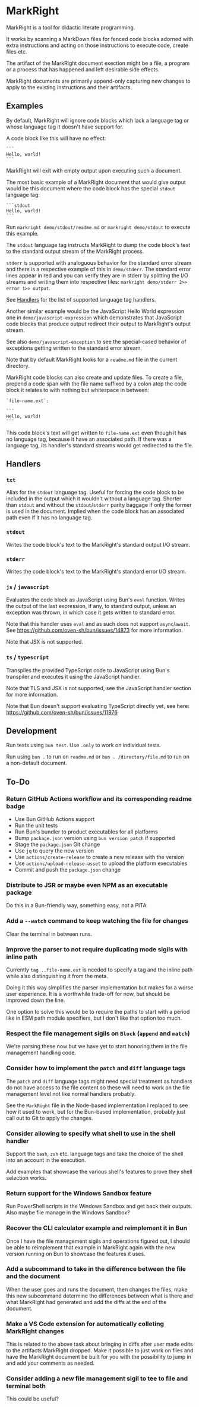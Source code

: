 # MarkRight

MarkRight is a tool for didactic literate programming.

It works by scanning a MarkDown files for fenced code blocks adorned with extra
instructions and acting on those instructions to execute code, create files etc.

The artifact of the MarkRight document exection might be a file, a program or a
process that has happened and left desirable side effects.

MarkRight documents are primarily append-only capturing new changes to apply to
the existing instructions and their artifacts.

## Examples

By default, MarkRight will ignore code blocks which lack a language tag or whose
language tag it doesn't have support for.

A code block like this will have no effect:

~~~
```
Hello, world!
```
~~~

MarkRight will exit with empty output upon executing such a document.

The most basic example of a MarkRight document that would give output would be
this document where the code block has the special `stdout` language tag:

~~~
```stdout
Hello, world!
```
~~~

Run `markright demo/stdout/readme.md` or `markright demo/stdout` to execute this
example.

The `stdout` language tag instructs MarkRight to dump the code block's text to
the standard output stream of the MarkRight process.

`stderr` is supported with analoguous behavior for the standard error stream and
there is a respective example of this in `demo/stderr`.
The standard error lines appear in red and you can verify they are in stderr by
splitting the I/O streams and writing them into respective files:
`markright demo/stderr 2>> error 1>> output`.

See [Handlers](#handlers) for the list of supported language tag handlers.

Another similar example would be the JavaScript Hello World expression one in
`demo/javascript-expression` which demonstrates that JavaScript code blocks that
produce output redirect their output to MarkRight's output stream.

See also `demo/javascript-exception` to see the special-cased behavior of
exceptions getting written to the standard error stream.

Note that by default MarkRight looks for a `readme.md` file in the current
directory.

MarkRight code blocks can also create and update files.
To create a file, prepend a code span with the file name suffixed by a colon
atop the code block it relates to with nothing but whitespace in between:

~~~
`file-name.ext`:

```
Hello, world!
```
~~~

This code block's text will get written to `file-name.ext` even though it has no
language tag, because it have an associated path.
If there was a language tag, its handler's standard streams would get redirected
to the file.

## Handlers

### `txt`

Alias for the `stdout` language tag.
Useful for forcing the code block to be included in the output which it wouldn't
without a language tag.
Shorter than `stdout` and without the `stdout`/`stderr` parity baggage if only
the former is used in the document.
Implied when the code block has an associated path even if it has no language
tag.

### `stdout`

Writes the code block's text to the MarkRight's standard output I/O stream.

### `stderr`

Writes the code block's text to the MarkRight's standard error I/O stream.

### `js` / `javascript`

Evaluates the code block as JavaScript using Bun's `eval` function.
Writes the output of the last expression, if any, to standard output, unless an
exception was thrown, in which case it gets written to standard error.

Note that this handler uses `eval` and as such does not support `async`/`await`.
See https://github.com/oven-sh/bun/issues/14873 for more information.

Note that JSX is not supported.

### `ts` / `typescript`

Transpiles the provided TypeScript code to JavaScript using Bun's transpiler and
executes it using the JavaScript handler.

Note that TLS and JSX is not supported, see the JavaScript handler section for
more information.

Note that Bun doesn't support evaluating TypeScript directly yet, see here:
https://github.com/oven-sh/bun/issues/11976

## Development

Run tests using `bun test`.
Use `.only` to work on individual tests.

Run using `bun .` to run on `readme.md` or `bun . /directory/file.md` to run on
a non-default document.

## To-Do

### Return GitHub Actions workflow and its corresponding readme badge

- Use Bun GitHub Actions support
- Run the unit tests
- Run Bun's bundler to product executables for all platforms
- Bump `package.json` version using `bun version patch` if supported
- Stage the `package.json` Git change
- Use `jq` to query the new version
- Use `actions/create-release` to create a new release with the version
- Use `actions/upload-release-asset` to upload the platform executables
- Commit and push the `package.json` change

### Distribute to JSR or maybe even NPM as an executable package

Do this in a Bun-friendly way, something easy, not a PITA.

### Add a `--watch` command to keep watching the file for changes

Clear the terminal in between runs.

### Improve the parser to not require duplicating mode sigils with inline path

Currently `tag ..file-name.ext` is needed to specify a tag and the inline path
while also distinguishing it from the meta.

Doing it this way simplifies the parser implementation but makes for a worse
user experience.
It is a worthwhile trade-off for now, but should be improved down the line.

One option to solve this would be to require the paths to start with a period
like in ESM path module specifiers, but I don't like that option too much.

### Respect the file management sigils on `Block` (`append` and `match`)

We're parsing these now but we have yet to start honoring them in the file
management handling code.

### Consider how to implement the `patch` and `diff` language tags

The `patch` and `diff` language tags might need special treatment as handlers do
not have access to the file content so these will need to work on the file
management level not like normal handlers probably.

See the `MarkRight` file in the Node-based implementation I replaced to see how
it used to work, but for the Bun-based implementation, probably just call out to
Git to apply the changes.

### Consider allowing to specify what shell to use in the shell handler

Support the `bash`, `zsh` etc. language tags and take the choice of the shell
into an account in the execution.

Add examples that showcase the various shell's features to prove they shell
selection works.

### Return support for the Windows Sandbox feature

Run PowerShell scripts in the Windows Sandbox and get back their outputs.
Also maybe file manage in the Windows Sandbox?

### Recover the CLI calculator example and reimplement it in Bun

Once I have the file management sigils and operations figured out, I should be
able to reimplement that example in MarkRight again with the new version running
on Bun to showcase the features it uses.

### Add a subcommand to take in the difference between the file and the document

When the user goes and runs the document, then changes the files, make this new
subcommand determine the differences between what is there and what MarkRight
had generated and add the diffs at the end of the document.

### Make a VS Code extension for automatically colleting MarkRight changes

This is related to the above task about bringing in diffs after user made edits
to the artifacts MarkRight dropped.
Make it possible to just work on files and have the MarkRight document be built
for you with the possibility to jump in and add your comments as needed.

### Consider adding a new file management sigil to tee to file and terminal both

This could be useful?
